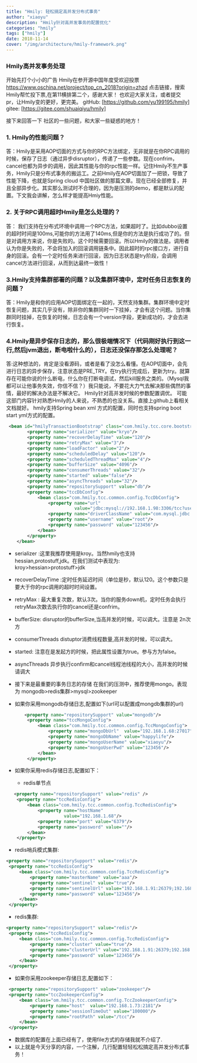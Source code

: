```yaml
---
title: "Hmily: 轻松搞定高并发分布式事务"
author: "xiaoyu"
description: "Hmily针对高并发事务的配置优化"
categories: "hmily"
tags: ["hmily"]
date: 2018-11-14
cover: "/img/architecture/hmily-framework.png"
---
```


### Hmily高并发事务处理

开始先打个小小的广告
Hmily在参开源中国年度受欢迎投票 https://www.oschina.net/project/top_cn_2018?origin=zhzd 点击链接，搜索Hmily帮忙投下票,在第11横排第二个，感谢大家！
也欢迎大家关注，或者提交pr，让Hmily变的更好，更完美。
 gitHub: [https://github.com/yu199195/hmily]
 gitee:  [https://gitee.com/shuaiqiyu/hmily]

接下来回答一下 社区的一些问题，和大家一些疑惑的地方！

### 1. Hmily的性能问题？
答：Hmily是采用AOP切面的方式与你的RPC方法绑定，无非就是在你RPC调用的时候，保存了日志（通过异步disruptor），传递了一些参数。现在confrim，cancel也都为异步的调用，因此其性能与你的rpc性能一样。记住Hmily不生产事务，Hmily只是分布式事务的搬运工。之前Hmily在AOP切面加了一把锁，导致了性能下降，也就是Spring cloud 中国社区做的那篇文章。现在已经全部修复，并且全部异步化。其实那么测试时不合理的，因为是压测的demo，都是默认的配置。下文我会讲解，怎么样才能提高Hmiy性能。

###  2. 关于RPC调用超时Hmily是怎么处理的？
答： 我们支持在分布式环境中调用一个RPC方法，如果超时了。比如dubbo设置的超时时间是100ms,可能你的方法用了140ms,但是你的方法是执行成功了的。但是对调用方来说，你是失败的。这个时候需要回滚。所以Hmily的做法是。调用者认为你是失败的，不会将加入的回滚调用链条中。因此超时的rpc接口方，进行自身的回滚。会有一个定时任务来进行回滚，因为日志状态是try阶段，会调用cancel方法进行回滚，从而到达最终一致性！

###  3.Hmily支持集群部署的问题？以及集群环境中，定时任务日志恢复的问题？
答：Hmily是和你的应用AOP切面绑定在一起的，天然支持集群。集群环境中定时恢复问题，其实几乎没有，除非你的集群同时一下挂掉，才会有这个问题。当你集群同时挂掉，在恢复的时候，日志会有一个version字段，更新成功的，才会去进行恢复。

###  4.Hmily是异步保存日志的，那么很极端情况下（代码刚好执行到这一行,然后jvm退出，断电啦什么的），日志还没保存那怎么处理呢？
答:这种想法的，肯定是没看源码，或者是看了没怎么看懂。在AOP切面中，会先进行日志的异步保存，注意状态是PRE_TRY。在try执行完成后，更新为try。就算存在可能你说的什么断电，什么你在打断电调试，然后kill服务之类的。（Mysql我都可以让他事务失效，你信不信？）我只能说，不要花大力气去解决那些偶然的事情，最好的解决办法是不解决它。
Hmily针对高并发时候的参数配置调优。
可能这部门内容针对熟悉Hmily的人来说，不熟悉的也没关系。直接上github上看相关文档就好。
hmily支持Spring bean xml 方式的配置，同时也支持spring boot start yml方式的配置。
```xml
 <bean id="hmilyTransactionBootstrap" class="com.hmily.tcc.core.bootstrap.HmilyTransactionBootstrap">
        <property name="serializer" value="kryo"/>
        <property name="recoverDelayTime" value="120"/>
        <property name="retryMax" value="3"/>
        <property name="loadFactor" value="2"/>
        <property name="scheduledDelay" value="120"/>
        <property name="scheduledThreadMax" value="4"/>
        <property name="bufferSize" value="4096"/>
        <property name="consumerThreads" value="32"/>
        <property name="started" value="false"/>
        <property name="asyncThreads" value="32"/>
        <property name="repositorySupport" value="db"/>
        <property name="tccDbConfig">
            <bean class="com.hmily.tcc.common.config.TccDbConfig">
                <property name="url"
                          value="jdbc:mysql://192.168.1.98:3306/tcc?useUnicode=true&amp;characterEncoding=utf8"/>
                <property name="driverClassName" value="com.mysql.jdbc.Driver"/>
                <property name="username" value="root"/>
                <property name="password" value="123456"/>
            </bean>
        </property>
    </bean>
  ```  
* serializer :这里我推荐使用是kroy。当然hmily也支持hessian,protostuff,jdk。在我们测试中表现为: 
               kroy>hessian>protostuff>jdk

* recoverDelayTime :定时任务延迟时间（单位是秒，默认120。这个参数只是要大于你的rpc调用的超时时间设置。

* retryMax : 最大重复次数，默认3次。当你的服务down机，定时任务会执行retryMax次数去执行你的cancel还是confrim。

* bufferSize: disruptor的bufferSize,当高并发的时候，可以调大。注意是 2n次方

* consumerThreads distuptor消费线程数量,高并发的时候，可以调大。

* started: 注意在是发起方的时候，把此属性设置为true。参与方为false。

* asyncThreads 异步执行confirm和cancel线程池线程的大小，高并发的时候请调大

* 接下来是最重要的事务日志的存储 在我们的压测中，推荐使用mongo。表现为 mongodb>redis集群>mysql>zookeeper

* 如果你采用mongodb存储日志,配置如下(url可以配置成mongdb集群的url)
```xml
       <property name="repositorySupport" value="mongodb"/>
        <property name="tccMongoConfig">
            <bean class="com.hmily.tcc.common.config.TccMongoConfig">
                <property name="mongoDbUrl"  value="192.168.1.68:27017"/>
                <property name="mongoDbName" value="happylife"/>
                <property name="mongoUserName" value="xiaoyu"/>
                <property name="mongoUserPwd" value="123456"/>
            </bean>
        </property>
 ```    

* 如果你采用redis存储日志,配置如下：

  * redis单节点
    
```xml
   <property name="repositorySupport" value="redis" />
    <property name="tccRedisConfig">
        <bean class="com.hmily.tcc.common.config.TccRedisConfig">
            <property name="hostName"
                      value="192.168.1.68"/>
            <property name="port" value="6379"/>
            <property name="password" value=""/>
        </bean>
    </property>
```

* redis哨兵模式集群:

```xml
<property name="repositorySupport" value="redis"/>
 <property name="tccRedisConfig">
     <bean class="com.hmily.tcc.common.config.TccRedisConfig">
         <property name="masterName" value="aaa"/>
         <property name="sentinel" value="true"/>
         <property name="sentinelUrl" value="192.168.1.91:26379;192.168.1.92:26379;192.168.1.93:26379"/>
         <property name="password" value="123456"/>
     </bean>
 </property>
 ```

* redis集群:

```xml
<property name="repositorySupport" value="redis"/>
 <property name="tccRedisConfig">
     <bean class="com.hmily.tcc.common.config.TccRedisConfig">
         <property name="cluster" value="true"/>
         <property name="clusterUrl" value="192.168.1.91:26379;192.168.1.92:26379;192.168.1.93:26379"/>
         <property name="password" value="123456"/>
     </bean>
 </property>
 ```

* 如果你采用zookeeper存储日志,配置如下：

```xml
 <property name="repositorySupport" value="zookeeper"/>
 <property name="tccZookeeperConfig">
     <bean class="om.hmily.tcc.common.config.TccZookeeperConfig">
         <property name="host"  value="192.168.1.73:2181"/>
         <property name="sessionTimeOut" value="100000"/>
         <property name="rootPath" value="/tcc"/>
     </bean>
 </property>
``` 
* 数据库的配置在上面已经有了，使用file方式的存储我就不介绍了.
* 以上就是今天分享的内容，一个注解，几行配置轻轻松松搞定高并发分布式事务！
